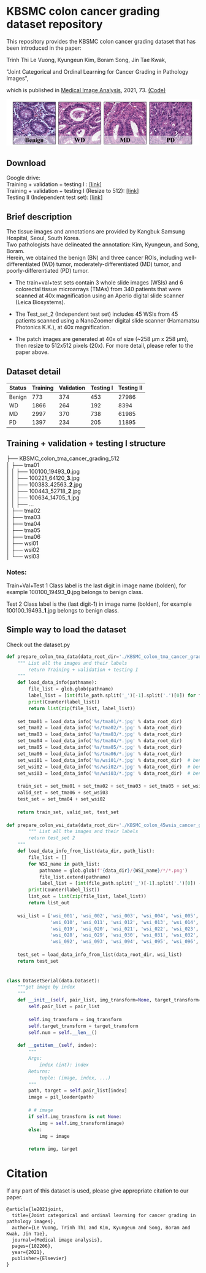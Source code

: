 # KBSMC colon cancer grading dataset repository

This repository provides the KBSMC colon cancer grading dataset that has been introduced in the paper: 

Trinh Thi Le Vuong, Kyungeun Kim, Boram Song, Jin Tae Kwak,

"Joint Categorical and Ordinal Learning for Cancer Grading in Pathology Images", 

which is published in [Medical Image Analysis](https://www.sciencedirect.com/science/article/pii/S1361841521002516), 2021, 73. [(Code)](https://github.com/QuIIL/JCO_Learning-pytorch) <br />

![](colon_tma_tissue_sample.png)

## Download
Google drive:\
Training + validation + testing I : [[link]](https://drive.google.com/file/d/1KsLvqNdwAnw_WunVyOqi-TIF77BTsn8K/view?usp=sharing) \
Training + validation + testing I (Resize to 512): [[link]](https://drive.google.com/file/d/11Bd-QMk1ouDr2WwcFVIYHctqJAd6NKUT/view?usp=sharing) \
Testing II (Independent test set): [[link]](https://drive.google.com/file/d/1taYhjlHydhe6TMn4f5J5Lz9SJ-b0IQeS/view?usp=sharing)

## Brief description
The tissue images and annotations are provided by Kangbuk Samsung Hospital, Seoul, South Korea. \
Two pathologists have delineated the annotation: Kim, Kyungeun, and Song, Boram.\
Herein, we obtained the benign (BN) and three cancer ROIs, including well-differentiated (WD) tumor, moderately-differentiated (MD) tumor, and poorly-differentiated (PD) tumor. 

- The train+val+test sets contain 3 whole slide images (WSIs) and 6 colorectal tissue microarrays (TMAs) from 340 patients that were scanned at 40x magnification using an Aperio digital slide scanner (Leica Biosystems). 

- The Test_set_2 (Independent test set) includes 45 WSIs from 45 patients scanned using a NanoZoomer digital slide scanner (Hamamatsu Photonics K.K.), at 40x magnification. 

- The patch images are generated at 40x of size (~258 &micro;m x 258 &micro;m), then resize to 512x512 pixels (20x).
For more detail, please refer to the paper above.


## Dataset detail
| **Status** | **Training** | **Validation** | **Testing I** | **Testing II** |
|------------|--------------|----------------|---------------|----------------|
| Benign     | 773          | 374            | 453           | 27986          |
| WD         | 1866         | 264            | 192           | 8394           |
| MD         | 2997         | 370            | 738           | 61985          |
| PD         | 1397         | 234            | 205           | 11895          |



## Training + validation + testing I  structure

├── KBSMC_colon_tma_cancer_grading_512 \
│ ├── tma01 \
│      │  ├── 100100_19493_**0**.jpg  \
│      │  ├── 100221_64120_**3**.jpg \
│      │  ├── 100383_42563_**2**.jpg \
│      │  ├── 100443_52718_**2**.jpg \
│      │  ├── 100634_14705_**1**.jpg \
│      │  ├── ... \
│ ├── tma02 \
│ ├── tma03 \
│ ├── tma04 \
│ ├── tma05 \
│ ├── tma06 \
│ ├── wsi01 \
│ ├── wsi02 \
│ └── wsi03 

### Notes:
Train+Val+Test 1
Class label is the last digit in image name (bolden), for example 100100_19493_**0**.jpg belongs to benign class.

Test 2
Class label is the (last digit-1) in image name (bolden), for example 100100_19493_**1**.jpg belongs to benign class.


## Simple way to load the dataset
Check out the dataset.py

```python
def prepare_colon_tma_data(data_root_dir='./KBSMC_colon_tma_cancer_grading_512'):
    """ List all the images and their labels 
        return Training + validation + testing I
    """
    def load_data_info(pathname):
        file_list = glob.glob(pathname)
        label_list = [int(file_path.split('_')[-1].split('.')[0]) for file_path in file_list]
        print(Counter(label_list))
        return list(zip(file_list, label_list))

    set_tma01 = load_data_info('%s/tma01/*.jpg' % data_root_dir)
    set_tma02 = load_data_info('%s/tma02/*.jpg' % data_root_dir)
    set_tma03 = load_data_info('%s/tma03/*.jpg' % data_root_dir)
    set_tma04 = load_data_info('%s/tma04/*.jpg' % data_root_dir)
    set_tma05 = load_data_info('%s/tma05/*.jpg' % data_root_dir)
    set_tma06 = load_data_info('%s/tma06/*.jpg' % data_root_dir)
    set_wsi01 = load_data_info('%s/wsi01/*.jpg' % data_root_dir)  # benign exclusively
    set_wsi02 = load_data_info('%s/wsi02/*.jpg' % data_root_dir)  # benign exclusively
    set_wsi03 = load_data_info('%s/wsi03/*.jpg' % data_root_dir)  # benign exclusively

    train_set = set_tma01 + set_tma02 + set_tma03 + set_tma05 + set_wsi01
    valid_set = set_tma06 + set_wsi03
    test_set = set_tma04 + set_wsi02

    return train_set, valid_set, test_set

def prepare_colon_wsi_data(data_root_dir='./KBSMC_colon_45wsis_cancer_grading_512 (Test 2)'):
        """ List all the images and their labels 
        return test_set 2
    """
    def load_data_info_from_list(data_dir, path_list):
        file_list = []
        for WSI_name in path_list:
            pathname = glob.glob(f'{data_dir}/{WSI_name}/*/*.png')
            file_list.extend(pathname)
            label_list = [int(file_path.split('_')[-1].split('.')[0]) -1 for file_path in file_list]
        print(Counter(label_list))
        list_out = list(zip(file_list, label_list))
        return list_out

    wsi_list = ['wsi_001', 'wsi_002', 'wsi_003', 'wsi_004', 'wsi_005', 'wsi_006', 'wsi_007', 'wsi_008', 'wsi_009',
                'wsi_010', 'wsi_011', 'wsi_012', 'wsi_013', 'wsi_014', 'wsi_015', 'wsi_016', 'wsi_017', 'wsi_018',
                'wsi_019', 'wsi_020', 'wsi_021', 'wsi_022', 'wsi_023', 'wsi_024', 'wsi_025', 'wsi_026', 'wsi_027',
                'wsi_028', 'wsi_029', 'wsi_030', 'wsi_031', 'wsi_032', 'wsi_033', 'wsi_034', 'wsi_035', 'wsi_090',
                'wsi_092', 'wsi_093', 'wsi_094', 'wsi_095', 'wsi_096', 'wsi_097', 'wsi_098', 'wsi_099', 'wsi_100']

    test_set = load_data_info_from_list(data_root_dir, wsi_list)
    return test_set


class DatasetSerial(data.Dataset):
    """get image by index
    """
    def __init__(self, pair_list, img_transform=None, target_transform=None, two_crop=False):
        self.pair_list = pair_list

        self.img_transform = img_transform
        self.target_transform = target_transform
        self.num = self.__len__()

    def __getitem__(self, index):
        """
        Args:
            index (int): index
        Returns:
            tuple: (image, index, ...)
        """
        path, target = self.pair_list[index]
        image = pil_loader(path)

        # # image
        if self.img_transform is not None:
            img = self.img_transform(image)
        else:
            img = image

        return img, target

```

# Citation
If any part of this dataset is used, please give appropriate citation to our paper.
<br />
```
@article{le2021joint,
  title={Joint categorical and ordinal learning for cancer grading in pathology images},
  author={Le Vuong, Trinh Thi and Kim, Kyungeun and Song, Boram and Kwak, Jin Tae},
  journal={Medical image analysis},
  pages={102206},
  year={2021},
  publisher={Elsevier}
}
```
